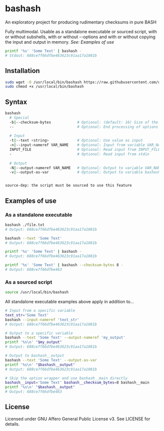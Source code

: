 # bashash
An exploratory project for producing rudimentary checksums in pure BASH

Fully multimodal. Usable as a standalone executable or sourced script, with or without subshells, with or without --options and with or without copying the input and output in memory. *See: Examples of use*
```bash
printf '%s' 'Some Text' | bashash -
# Stdout: 688ce7f66dfbe463623c91aa17a1081b
```

## Installation
```bash
sudo wget -O /usr/local/bin/bashash https://raw.githubusercontent.com/ulfnic/bashash/main/bashash
sudo chmod +x /usr/local/bin/bashash
```

## Syntax
```bash
bashash
  # Special
  -b|--checksum-bytes            # Optional: (default: 16) Size of the checksum in bytes
  --                             # Optional: End processing of options
  
  # Input
  -t|--text <string>             # Optional: Use value as input
  -n|--input-nameref VAR_NAME    # Optional: Input from variable VAR_NAME (source-dep)
  INPUT_FILE                     # Optional: Read input from INPUT_FILE
  -                              # Optional: Read input from stdin
  
  # Output
  -N|--output-nameref VAR_NAME   # Optional: Output to variable VAR_NAME (source-dep)
  -v|--output-as-var             # Optional: Output to variable bashash__output (source-dep)


source-dep: the script must be sourced to use this feature
```

## Examples of use

### As a standalone executable
```bash
bashash ./file.txt
# Output: 688ce7f66dfbe463623c91aa17a1081b

bashash --text 'Some Text'
# Output: 688ce7f66dfbe463623c91aa17a1081b

printf '%s' 'Some Text' | bashash -
# Output: 688ce7f66dfbe463623c91aa17a1081b

printf '%s' 'Some Text' | bashash --checksum-bytes 8 -
# Output: 688ce7f66dfbe463
```

### As a sourced script
```bash
source /usr/local/bin/bashash
```
All standalone executable examples above apply in addition to...
```bash
# Input from a specific variable
text_str='Some Text'
bashash --input-nameref 'text_str'
# Output: 688ce7f66dfbe463623c91aa17a1081b

# Output to a specific variable
bashash --text 'Some Text' --output-nameref 'my_output'
printf '%s\n' "$my_output"
# Output: 688ce7f66dfbe463623c91aa17a1081b

# Output to bashash__output
bashash --text 'Some Text' --output-as-var
printf '%s\n' "$bashash__output"
# Output: 688ce7f66dfbe463623c91aa17a1081b

# Skip the option wrapper and use bashash__main directly
bashash__input='Some Text' bashash__checksum_bytes=8 bashash__main
printf '%s\n' "$bashash__output"
# Output: 688ce7f66dfbe463
```

## License
Licensed under GNU Affero General Public License v3. See LICENSE for details.
